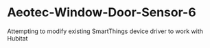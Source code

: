 # Aeotec-Window-Door-Sensor-6
Attempting to modify existing SmartThings device driver to work with Hubitat
